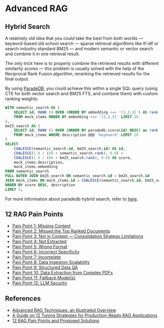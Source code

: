 # Advanced RAG

## Hybrid Search

A relatively old idea that you could take the best from both worlds — keyword-based old school search — sparse retrieval algorithms like tf-idf or search industry standard BM25 — and modern semantic or vector search and combine it in one retrieval result.

The only trick here is to properly combine the retrieved results with different similarity scores — this problem is usually solved with the help of the Reciprocal Rank Fusion algorithm, reranking the retrieved results for the final output.

By using [ParadeDB](https://www.paradedb.com/), you could achieve this within a single SQL query (using CTE for both vector search and BM25 FTS, and combine them) with custom ranking weights:
```sql
WITH semantic_search AS (
    SELECT id, RANK () OVER (ORDER BY embedding <=> '[1,2,3]') AS rank
    FROM mock_items ORDER BY embedding <=> '[1,2,3]' LIMIT 20
),
bm25_search AS (
    SELECT id, RANK () OVER (ORDER BY paradedb.score(id) DESC) as rank
    FROM mock_items WHERE description @@@ 'keyboard' LIMIT 20
)
SELECT
    COALESCE(semantic_search.id, bm25_search.id) AS id,
    COALESCE(1.0 / (60 + semantic_search.rank), 0.0) +
    COALESCE(1.0 / (60 + bm25_search.rank), 0.0) AS score,
    mock_items.description,
    mock_items.embedding
FROM semantic_search
FULL OUTER JOIN bm25_search ON semantic_search.id = bm25_search.id
JOIN mock_items ON mock_items.id = COALESCE(semantic_search.id, bm25_search.id)
ORDER BY score DESC, description
LIMIT 5;
```
For more information about paradedb hybrid search, refer to [here](https://docs.paradedb.com/documentation/guides/hybrid).

## 12 RAG Pain Points

* [Pain Point 1: Missing Content](https://towardsdatascience.com/12-rag-pain-points-and-proposed-solutions-43709939a28c#777a)
* [Pain Point 2: Missed the Top Ranked Documents](https://towardsdatascience.com/12-rag-pain-points-and-proposed-solutions-43709939a28c#4dae)
* [Pain Point 3: Not in Context — Consolidation Strategy Limitations](https://towardsdatascience.com/12-rag-pain-points-and-proposed-solutions-43709939a28c#f3dd)
* [Pain Point 4: Not Extracted](https://towardsdatascience.com/12-rag-pain-points-and-proposed-solutions-43709939a28c#c43d)
* [Pain Point 5: Wrong Format](https://towardsdatascience.com/12-rag-pain-points-and-proposed-solutions-43709939a28c#71d0)
* [Pain Point 6: Incorrect Specificity](https://towardsdatascience.com/12-rag-pain-points-and-proposed-solutions-43709939a28c#4bd3)
* [Pain Point 7: Incomplete](https://towardsdatascience.com/12-rag-pain-points-and-proposed-solutions-43709939a28c#cea4)
* [Pain Point 8: Data Ingestion Scalability](https://towardsdatascience.com/12-rag-pain-points-and-proposed-solutions-43709939a28c#b0a5)
* [Pain Point 9: Structured Data QA](https://towardsdatascience.com/12-rag-pain-points-and-proposed-solutions-43709939a28c#d3bc)
* [Pain Point 10: Data Extraction from Complex PDFs](https://towardsdatascience.com/12-rag-pain-points-and-proposed-solutions-43709939a28c#93c0)
* [Pain Point 11: Fallback Model(s)](https://towardsdatascience.com/12-rag-pain-points-and-proposed-solutions-43709939a28c#c20e)
* [Pain Point 12: LLM Security](https://towardsdatascience.com/12-rag-pain-points-and-proposed-solutions-43709939a28c#31f8)

## References

- [Advanced RAG Techniques: an Illustrated Overview](https://pub.towardsai.net/advanced-rag-techniques-an-illustrated-overview-04d193d8fec6)
- [A Guide on 12 Tuning Strategies for Production-Ready RAG Applications](https://towardsdatascience.com/a-guide-on-12-tuning-strategies-for-production-ready-rag-applications-7ca646833439)
- [12 RAG Pain Points and Proposed Solutions](https://towardsdatascience.com/12-rag-pain-points-and-proposed-solutions-43709939a28c)
